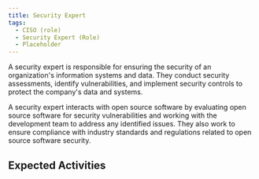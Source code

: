```yaml
---
title: Security Expert
tags: 
  - CISO (role)
  - Security Expert (Role)
  - Placeholder
---
```

A security expert is responsible for ensuring the security of an organization's information systems and data. They conduct security assessments, identify vulnerabilities, and implement security controls to protect the company's data and systems.

A security expert interacts with open source software by evaluating open source software for security vulnerabilities and working with the development team to address any identified issues. They also work to ensure compliance with industry standards and regulations related to open source software security.

## Expected Activities

<BokTagList tag="Security Expert (Role)" filter="Activities" />
